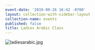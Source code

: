 ```yaml
---
event-date: '2019-09-26 16:42 -0700'
layout: collection-with-sidebar-layout
collection-name: events
published: false
title: Ladies Arabic Class
---
```

![ladiesarabic.jpg]({{site.baseurl}}/media/ladiesarabic.jpg)

